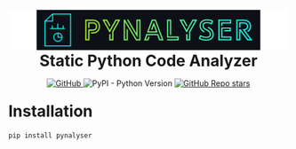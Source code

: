 ![Pynalyser Logo](https://raw.githubusercontent.com/0dminnimda/pynalyser/main/docs/logo.svg)

<h1 align="center" style="margin:-15px 0 15px 0">Static Python Code Analyzer</h1>

<p align="center" style="margin:0 0 -15px 0">
    <a href="https://github.com/0dminnimda/pynalyser/blob/main/LICENSE">
        <img alt="GitHub" src="https://img.shields.io/github/license/0dminnimda/pynalyser">
    </a>
    <img alt="PyPI - Python Version" src="https://img.shields.io/pypi/pyversions/pynalyser">
    <a href="https://github.com/0dminnimda/pynalyser">
        <img alt="GitHub Repo stars" src="https://img.shields.io/github/stars/0dminnimda/pynalyser?style=social">
    </a>
</p>

<!-- <p align="center">Powerful static analysis open to the public to explore and create amazing tools for the Python environment</p> -->

# Installation

```console
pip install pynalyser
```
